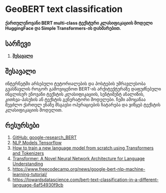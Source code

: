 # GeoBERT text classification
**ქართულენოვანი BERT multi-class ტექსტური კლასიფიკაციის მოდელი HuggingFace და Simple Transformers-ის დახმარებით.**

## სარჩევი

1. [**შესავალი**](#შესავალი)

## შესავალი

ინტერნეტში არსებული ტუტორიალების და პოსტების უმრავლესობა გვასწავლის როგორ გამოვიყენოთ BERT-ის  არქიტექტურაზე დაფუძნებული ინგლისურ ენოვანი ტექსტის კლასიფიკაციის, სენტიმენტ ანალიზის, კითხვა-პასუხის ან ტექსტის გენერატორი მოდელები. ჩემი ამოცანაა შევძლო ქართულ ენაზე მსგავსი ოპერაციების ჩატარება და ვიწყებ ტექსტის კლასიფიკაციის მოდელით.

## რესურსები
1. [GitHub: google-research_BERT](https://github.com/google-research/bert)
2. [NLP Models Tensorflow](https://github.com/huseinzol05/NLP-Models-Tensorflow/tree/master/spelling-correction)
3. [How to train a new language model from scratch using Transformers and Tokenizers](https://huggingface.co/blog/how-to-train)
4. [Transformer: A Novel Neural Network Architecture for Language Understanding](https://ai.googleblog.com/2017/08/transformer-novel-neural-network.html)
5. https://www.freecodecamp.org/news/google-bert-nlp-machine-learning-tutorial/
6. https://towardsdatascience.com/bert-text-classification-in-a-different-language-6af54930f9cb
